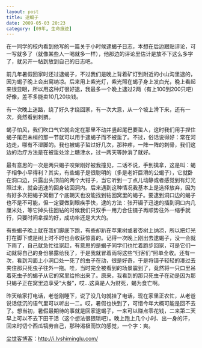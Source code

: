 ```yaml
---
layout: post
title: 逮蝎子
date: 2009-05-03 20:23
category: [09年, 生命痕迹]
---
```

在一同学的校内看到他写的一篇关于小时候逮蝎子日志，本想在后边跟贴评论，可一写就多了（就像某些人一喝就多一样），他那边的评论里估计是放不下这么多字了，就另开一帖到放到自己的日志吧。

前几年暑假回家时还过逮蝎子，不过我们是晚上背着矿灯到附近的小山沟里逮的，因为蝎子晚上会出窝纳凉。后来用上紫光灯，紫光照在蝎子身上发白光，晚上看起来很显眼，所以用这种灯很好逮，我最多一个晚上逮过2两（有上100到200只吧）好像，差不多能卖10几20块钱。

有一次晚上迷路，绕了好久才绕回家，有一次大意，从一个坡上滑下来，还有一次，竟然看到刺猬。

蝎子怕风，我们吹口气它就会定在那里不动并竖起尾巴要蜇人，这时我们用手捏住蝎子尾巴未梢的那一节就可以用手逮蝎子而不被蜇了。不过，俗话说得好：常在河边走，哪有不湿脚的。我也被蝎子蜇过好几次，那种疼，一阵一阵的刺骨，我们这边的治疗方法是在被蜇处涂上糖津水，过一两天等肿消了就好。

最有意思的一次是两只蝎子咬架刚好被我撞见，二话不说，手到擒拿，这是叫：蝎子相争小平得利？其实，有些蝎子是很聪明的（多是老奸巨滑的公蝎子），它就卧在洞口边，只露出头顶前的两个大钳子，当它听到一丁点儿动静或者感觉到有灯光照过来，就会迅速的回身钻回洞内。后来遇到这种情况我基本上是选择放弃，因为有好多次把蝎子窝翻了个底朝天也没能找到钻回窝里的蝎子。要逮到洞口边的蝎子也不是不可能，但一定要做到眼疾手快，逮的方法：张开镊子迅速的插到洞口内几厘米处，等它掉头往回钻的时候我们只双手一用力合住镊子再顺势往外一缩手就行，只要时间拿捏的好，成功率还是大大的。

有些蝎子晚上就在我们脚底下跑，有些却趴在苹果树或者杏树上纳凉，所以把灯光打在脚下或是树上时不时也会收获惊喜的。记得一次晚上刚出去逮蝎子，没一会就下雨了，自己就急忙往家赶，有意思的是蝎子同学们也忙着跑步回家，可是它们一动就将自己的身份暴露给我了，于是我就冒着雨将这些“归客们”照单全收。还有一次，看到沟面上小洞口处一死了的虫子在动，很是好奇，于是将镊子轻轻的凑过去夹住那只死虫子往外一拖。哇，当时完全被看到的场景震到了，竟然将一只口里吊着死虫子的蝎子从它的窝里给拎出来了。原来，我看到的那只死虫子在动是因为那只蝎子正在窝里边享受“大餐”，哎…这真是人为财死，蝎为食亡啊。

昨天给家打电话，老爸刚睡下，说了没几句就挂了电话，现在家里正农忙，从老爸说话低沉的语气里可以听出一二。哎，暑假也快到了，可惜今年大概可能是回不去了。想当初，暑假最期待的事就是回家逮蝎子，一来可以赚点零花钱，二来第二天早上可以不去下田干活（这个想法很猥琐吧）。晚上跑上几个小时、出一身的汗，回来时切个西瓜犒劳自己，那种渴极而饮的感觉，一个字：爽。

<a href="http://i.lvshiminglu.com/">尘世客博客</a>：<a href="http://i.lvshiminglu.com/">http://i.lvshiminglu.com/</a>

